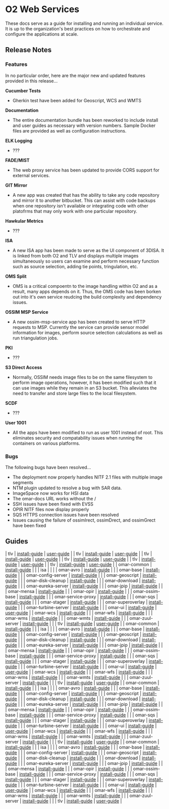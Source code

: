 # O2 Web Services

These docs serve as a guide for installing and running an individual service. It is up to the organization's best practices on how to orchestrate and configure the applications at scale.

## Release Notes

### Features
In no particular order, here are the major new and updated features provided in this release...

**Cucumber Tests**

* Gherkin test have been added for Geoscript, WCS and WMTS

**Documentation**

* The entire documentation bundle has been reworked to include install and user guides as necessary with version numbers. Sample Docker files are provided as well as configuration instructions.

**ELK Logging**

* ???

**FADE/MIST**

* The web proxy service has been updated to provide CORS support for external services.

**GIT Mirror**

* A new app was created that has the ability to take any code repository and mirror it to another bitbucket. This can assist with code backups when one repository isn't available or integrating code with other platofrms that may only work with one particular repository.

**Hawkular Metrics**

* ???

**ISA**

* A new ISA app has been made to serve as the UI component of 3DISA. It is linked from both O2 and TLV and displays multiple images simultaneously so users can examine and perform necessary function such as source selection, adding tie points, tringulation, etc.

**OMS Split**

* OMS is a critical compoentn to the image handling within O2 and as a result, many apps depends on it. Thus, the OMS code has been borken out into it's own service reudcing the build complexity and dependency issues.

**OSSIM MSP Service**

* A new ossim-msp-service app has been created to serve HTTP requests to MSP. Currently the service can provide sensor model information for images, perform source selection calculations as well as run triangulation jobs.  

**PKI**

* ???

**S3 Direct Access**

* Normally, OSSIM needs image files to be on the same filesystem to perform image operations, however, it has been modified such that it can use images while they remain in an S3 bucket. This alleviates the need to transfer and store large files to the local filesystem. 

**SCDF**

* ???

**User 1001**

* All the apps have been modified to run as user 1001 instead of root. This eliminates security and compatability issues when running the containers on various platforms.

### Bugs
The following bugs have been resolved...

* The deployment now properly handles NITF 2.1 files with multiple image segments
* NTM plugin updated to resolve a bug with SAR data.
* ImageSpace now works for HSI data
* The omar-docs URL works without the /
* SSH issues have been fixed with EVSS
* OPIR NITF files now display properly
* SQS HTTPS connection issues have been resolved
* Issues causing the failure of ossimIrect, ossimDrect, and ossimGrect have been fixed

## Guides
| tlv | [install-guide](tlv/docs/install-guide/tlv/) | [user-guide](tlv/docs/user-guide/tlv/)  |
| tlv | [install-guide](tlv/docs/install-guide/tlv/) | [user-guide](tlv/docs/user-guide/tlv/)  |
| tlv | [install-guide](tlv/docs/install-guide/tlv/) | [user-guide](tlv/docs/user-guide/tlv/)  |
| tlv | [install-guide](tlv/docs/install-guide/tlv/) | [user-guide](tlv/docs/user-guide/tlv/)  |
| tlv | [install-guide](tlv/docs/install-guide/tlv/) | [user-guide](tlv/docs/user-guide/tlv/)  |
| tlv | [install-guide](tlv/docs/install-guide/tlv/) | [user-guide](tlv/docs/user-guide/tlv/)  |
| omar-common | [install-guide](omar-common/docs/install-guide/omar-common/) |  |
| isa | |  |
| omar-avro | [install-guide](omar-avro/docs/install-guide/omar-avro/) |  |
| omar-base | [install-guide](omar-base/docs/install-guide/omar-base/) |  |
| omar-config-server | [install-guide](omar-config-server/docs/install-guide/omar-config-server/) |  |
| omar-geoscript | [install-guide](omar-geoscript/docs/install-guide/omar-geoscript/) |  |
| omar-disk-cleanup | [install-guide](omar-disk-cleanup/docs/install-guide/omar-disk-cleanup/) |  |
| omar-download | [install-guide](omar-download/docs/install-guide/omar-download/) |  |
| omar-eureka-server | [install-guide](omar-eureka-server/docs/install-guide/omar-eureka-server/) |  |
| omar-jpip | [install-guide](omar-jpip/docs/install-guide/omar-jpip/) |  |
| omar-mensa | [install-guide](omar-mensa/docs/install-guide/omar-mensa/) |  |
| omar-opir | [install-guide](omar-opir/docs/install-guide/omar-opir/) |  |
| omar-ossim-base | [install-guide](omar-ossim-base/docs/install-guide/omar-ossim-base/) |  |
| omar-service-proxy | [install-guide](omar-service-proxy/docs/install-guide/omar-service-proxy/) |  |
| omar-sqs | [install-guide](omar-sqs/docs/install-guide/omar-sqs/) |  |
| omar-stager | [install-guide](omar-stager/docs/install-guide/omar-stager/) |  |
| omar-superoverlay | [install-guide](omar-superoverlay/docs/install-guide/omar-superoverlay/) |  |
| omar-turbine-server | [install-guide](omar-turbine-server/docs/install-guide/omar-turbine-server/) |  |
| omar-ui | [install-guide](omar-ui/docs/install-guide/omar-ui/) | [user-guide](omar-ui/docs/user-guide/omar-ui/)  |
| omar-wcs | [install-guide](omar-wcs/docs/install-guide/omar-wcs/) |  |
| omar-wfs | [install-guide](omar-wfs/docs/install-guide/omar-wfs/) |  |
| omar-wms | [install-guide](omar-wms/docs/install-guide/omar-wms/) |  |
| omar-wmts | [install-guide](omar-wmts/docs/install-guide/omar-wmts/) |  |
| omar-zuul-server | [install-guide](omar-zuul-server/docs/install-guide/omar-zuul-server/) |  |
| tlv | [install-guide](tlv/docs/install-guide/tlv/) | [user-guide](tlv/docs/user-guide/tlv/)  |
| omar-common | [install-guide](omar-common/docs/install-guide/omar-common/) |  |
| isa | |  |
| omar-avro | [install-guide](omar-avro/docs/install-guide/omar-avro/) |  |
| omar-base | [install-guide](omar-base/docs/install-guide/omar-base/) |  |
| omar-config-server | [install-guide](omar-config-server/docs/install-guide/omar-config-server/) |  |
| omar-geoscript | [install-guide](omar-geoscript/docs/install-guide/omar-geoscript/) |  |
| omar-disk-cleanup | [install-guide](omar-disk-cleanup/docs/install-guide/omar-disk-cleanup/) |  |
| omar-download | [install-guide](omar-download/docs/install-guide/omar-download/) |  |
| omar-eureka-server | [install-guide](omar-eureka-server/docs/install-guide/omar-eureka-server/) |  |
| omar-jpip | [install-guide](omar-jpip/docs/install-guide/omar-jpip/) |  |
| omar-mensa | [install-guide](omar-mensa/docs/install-guide/omar-mensa/) |  |
| omar-opir | [install-guide](omar-opir/docs/install-guide/omar-opir/) |  |
| omar-ossim-base | [install-guide](omar-ossim-base/docs/install-guide/omar-ossim-base/) |  |
| omar-service-proxy | [install-guide](omar-service-proxy/docs/install-guide/omar-service-proxy/) |  |
| omar-sqs | [install-guide](omar-sqs/docs/install-guide/omar-sqs/) |  |
| omar-stager | [install-guide](omar-stager/docs/install-guide/omar-stager/) |  |
| omar-superoverlay | [install-guide](omar-superoverlay/docs/install-guide/omar-superoverlay/) |  |
| omar-turbine-server | [install-guide](omar-turbine-server/docs/install-guide/omar-turbine-server/) |  |
| omar-ui | [install-guide](omar-ui/docs/install-guide/omar-ui/) | [user-guide](omar-ui/docs/user-guide/omar-ui/)  |
| omar-wcs | [install-guide](omar-wcs/docs/install-guide/omar-wcs/) |  |
| omar-wfs | [install-guide](omar-wfs/docs/install-guide/omar-wfs/) |  |
| omar-wms | [install-guide](omar-wms/docs/install-guide/omar-wms/) |  |
| omar-wmts | [install-guide](omar-wmts/docs/install-guide/omar-wmts/) |  |
| omar-zuul-server | [install-guide](omar-zuul-server/docs/install-guide/omar-zuul-server/) |  |
| tlv | [install-guide](tlv/docs/install-guide/tlv/) | [user-guide](tlv/docs/user-guide/tlv/)  |
| omar-common | [install-guide](omar-common/docs/install-guide/omar-common/) |  |
| isa | |  |
| omar-avro | [install-guide](omar-avro/docs/install-guide/omar-avro/) |  |
| omar-base | [install-guide](omar-base/docs/install-guide/omar-base/) |  |
| omar-config-server | [install-guide](omar-config-server/docs/install-guide/omar-config-server/) |  |
| omar-geoscript | [install-guide](omar-geoscript/docs/install-guide/omar-geoscript/) |  |
| omar-disk-cleanup | [install-guide](omar-disk-cleanup/docs/install-guide/omar-disk-cleanup/) |  |
| omar-download | [install-guide](omar-download/docs/install-guide/omar-download/) |  |
| omar-eureka-server | [install-guide](omar-eureka-server/docs/install-guide/omar-eureka-server/) |  |
| omar-jpip | [install-guide](omar-jpip/docs/install-guide/omar-jpip/) |  |
| omar-mensa | [install-guide](omar-mensa/docs/install-guide/omar-mensa/) |  |
| omar-opir | [install-guide](omar-opir/docs/install-guide/omar-opir/) |  |
| omar-ossim-base | [install-guide](omar-ossim-base/docs/install-guide/omar-ossim-base/) |  |
| omar-service-proxy | [install-guide](omar-service-proxy/docs/install-guide/omar-service-proxy/) |  |
| omar-sqs | [install-guide](omar-sqs/docs/install-guide/omar-sqs/) |  |
| omar-stager | [install-guide](omar-stager/docs/install-guide/omar-stager/) |  |
| omar-superoverlay | [install-guide](omar-superoverlay/docs/install-guide/omar-superoverlay/) |  |
| omar-turbine-server | [install-guide](omar-turbine-server/docs/install-guide/omar-turbine-server/) |  |
| omar-ui | [install-guide](omar-ui/docs/install-guide/omar-ui/) | [user-guide](omar-ui/docs/user-guide/omar-ui/)  |
| omar-wcs | [install-guide](omar-wcs/docs/install-guide/omar-wcs/) |  |
| omar-wfs | [install-guide](omar-wfs/docs/install-guide/omar-wfs/) |  |
| omar-wms | [install-guide](omar-wms/docs/install-guide/omar-wms/) |  |
| omar-wmts | [install-guide](omar-wmts/docs/install-guide/omar-wmts/) |  |
| omar-zuul-server | [install-guide](omar-zuul-server/docs/install-guide/omar-zuul-server/) |  |
| tlv | [install-guide](tlv/docs/install-guide/tlv/) | [user-guide](tlv/docs/user-guide/tlv/)  |
| omar-common | [install-guide](omar-common/docs/install-guide/omar-common/) |  |
| isa | |  |
| omar-avro | [install-guide](omar-avro/docs/install-guide/omar-avro/) |  |
| omar-base | [install-guide](omar-base/docs/install-guide/omar-base/) |  |
| omar-config-server | [install-guide](omar-config-server/docs/install-guide/omar-config-server/) |  |
| omar-geoscript | [install-guide](omar-geoscript/docs/install-guide/omar-geoscript/) |  |
| omar-disk-cleanup | [install-guide](omar-disk-cleanup/docs/install-guide/omar-disk-cleanup/) |  |
| omar-download | [install-guide](omar-download/docs/install-guide/omar-download/) |  |
| omar-eureka-server | [install-guide](omar-eureka-server/docs/install-guide/omar-eureka-server/) |  |
| omar-jpip | [install-guide](omar-jpip/docs/install-guide/omar-jpip/) |  |
| omar-mensa | [install-guide](omar-mensa/docs/install-guide/omar-mensa/) |  |
| omar-opir | [install-guide](omar-opir/docs/install-guide/omar-opir/) |  |
| omar-ossim-base | [install-guide](omar-ossim-base/docs/install-guide/omar-ossim-base/) |  |
| omar-service-proxy | [install-guide](omar-service-proxy/docs/install-guide/omar-service-proxy/) |  |
| omar-sqs | [install-guide](omar-sqs/docs/install-guide/omar-sqs/) |  |
| omar-stager | [install-guide](omar-stager/docs/install-guide/omar-stager/) |  |
| omar-superoverlay | [install-guide](omar-superoverlay/docs/install-guide/omar-superoverlay/) |  |
| omar-turbine-server | [install-guide](omar-turbine-server/docs/install-guide/omar-turbine-server/) |  |
| omar-ui | [install-guide](omar-ui/docs/install-guide/omar-ui/) | [user-guide](omar-ui/docs/user-guide/omar-ui/)  |
| omar-wcs | [install-guide](omar-wcs/docs/install-guide/omar-wcs/) |  |
| omar-wfs | [install-guide](omar-wfs/docs/install-guide/omar-wfs/) |  |
| omar-wms | [install-guide](omar-wms/docs/install-guide/omar-wms/) |  |
| omar-wmts | [install-guide](omar-wmts/docs/install-guide/omar-wmts/) |  |
| omar-zuul-server | [install-guide](omar-zuul-server/docs/install-guide/omar-zuul-server/) |  |
| tlv | [install-guide](tlv/docs/install-guide/tlv/) | [user-guide](tlv/docs/user-guide/tlv/)  |
